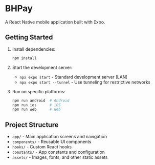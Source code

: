 # BHPay

A React Native mobile application built with Expo.

## Getting Started

1. Install dependencies:

   ```bash
   npm install
   ```

2. Start the development server:

   - `npx expo start` - Standard development server (LAN)
   - `npx expo start --tunnel` - Use tunneling for restrictive networks

3. Run on specific platforms:
   ```bash
   npm run android  # Android
   npm run ios      # iOS
   npm run web      # Web
   ```

## Project Structure

- `app/` - Main application screens and navigation
- `components/` - Reusable UI components
- `hooks/` - Custom React hooks
- `constants/` - App constants and configuration
- `assets/` - Images, fonts, and other static assets
